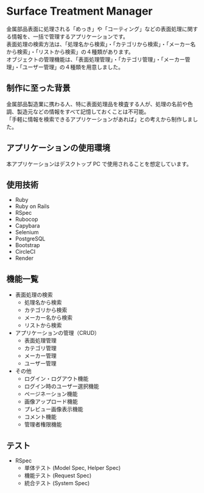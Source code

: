 # Surface Treatment Manager
金属部品表面に処理される「めっき」や「コーティング」などの表面処理に関する情報を、一括で管理するアプリケーションです。<br>
表面処理の検索方法は、「処理名から検索」・「カテゴリから検索」・「メーカー名から検索」・「リストから検索」の４種類があります。<br>
オブジェクトの管理機能は、「表面処理管理」・「カテゴリ管理」・「メーカー管理」・「ユーザー管理」の４種類を用意しました。

## 制作に至った背景
金属部品製造業に携わる人、特に表面処理品を検査する人が、処理の名前や色調、製造元などの情報をすべて記憶しておくことは不可能。<br>
「手軽に情報を検索できるアプリケーションがあれば」との考えから制作しました。<br>

## アプリケーションの使用環境
本アプリケーションはデスクトップ PC で使用されることを想定しています。

## 使用技術
- Ruby
- Ruby on Rails
- RSpec
- Rubocop
- Capybara
- Selenium
- PostgreSQL
- Bootstrap
- CircleCI
- Render

## 機能一覧
- 表面処理の検索
  - 処理名から検索
  - カテゴリから検索
  - メーカー名から検索
  - リストから検索
- アプリケーションの管理（CRUD）
  - 表面処理管理
  - カテゴリ管理
  - メーカー管理
  - ユーザー管理
- その他
  - ログイン・ログアウト機能
  - ログイン時のユーザー選択機能
  - ページネーション機能
  - 画像アップロード機能
  - プレビュー画像表示機能
  - コメント機能
  - 管理者権限機能

## テスト
- RSpec
  - 単体テスト (Model Spec, Helper Spec)
  - 機能テスト (Request Spec)
  - 統合テスト (System Spec)
